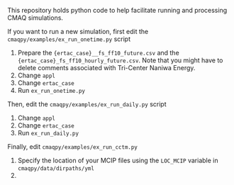 This repository holds python code to help facilitate running and processing CMAQ simulations.

If you want to run a new simulation, first edit the `cmaqpy/examples/ex_run_onetime.py` script

1. Prepare the `{ertac_case}__fs_ff10_future.csv` and the `{ertac_case}_fs_ff10_hourly_future.csv`. Note that you might have to delete comments associated with Tri-Center Naniwa Energy.
2. Change `appl`  
3. Change `ertac_case`  
4. Run `ex_run_onetime.py`  

Then, edit the `cmaqpy/examples/ex_run_daily.py` script

1. Change `appl`  
2. Change `ertac_case`  
3. Run `ex_run_daily.py`

Finally, edit `cmaqpy/examples/ex_run_cctm.py`

1. Specify the location of your MCIP files using the `LOC_MCIP` variable in `cmaqpy/data/dirpaths/yml`  
2. 
